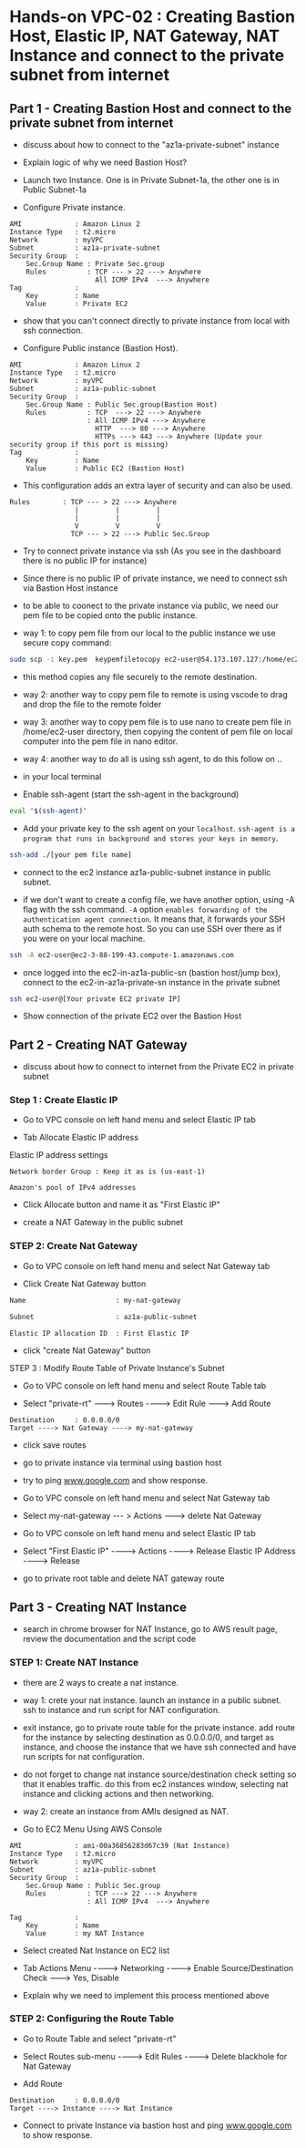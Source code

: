 # Hands-on VPC-02 : Creating Bastion Host, Elastic IP, NAT Gateway, NAT Instance and connect to the private subnet from internet

## Part 1 - Creating Bastion Host and connect to the private subnet from internet

- discuss about how to connect to the "az1a-private-subnet" instance

- Explain logic of why we need Bastion Host?

- Launch two Instance. One is in Private Subnet-1a, the other one is in Public Subnet-1a

- Configure Private instance.

```text
AMI             : Amazon Linux 2
Instance Type   : t2.micro
Network         : myVPC
Subnet          : az1a-private-subnet
Security Group  : 
    Sec.Group Name : Private Sec.group
    Rules          : TCP --- > 22 ---> Anywhere
                     All ICMP IPv4  ---> Anywhere
Tag             :
    Key         : Name
    Value       : Private EC2
```
- show that you can't connect directly to private instance from local with ssh connection.

- Configure Public instance (Bastion Host).

```text
AMI             : Amazon Linux 2
Instance Type   : t2.micro
Network         : myVPC
Subnet          : az1a-public-subnet
Security Group  : 
    Sec.Group Name : Public Sec.group(Bastion Host)
    Rules          : TCP  ---> 22 ---> Anywhere
                   : All ICMP IPv4 ---> Anywhere
                     HTTP  ---> 80 ---> Anywhere
                     HTTPs ---> 443 ---> Anywhere (Update your security group if this port is missing)
Tag             :
    Key         : Name
    Value       : Public EC2 (Bastion Host)
```

- This configuration adds an extra layer of security and can also be used.
```text
Rules        : TCP --- > 22 ---> Anywhere
                |         |         |
                |         |         |
                V         V         V
               TCP --- > 22 ---> Public Sec.Group
``` 
- Try to connect private instance via ssh
  (As you see in the dashboard there is no public IP for instance)

- Since there is no public IP of private instance, we need to connect ssh via Bastion Host instance

- to be able to coonect to the private instance via public, we need our pem file to be copied onto the public instance. 

- way 1: to copy pem file from our local to the public instance we use secure copy command:

```bash
sudo scp -i key.pem  keypemfiletocopy ec2-user@54.173.107.127:/home/ec2-user/
```
- this method copies any file securely to the remote destination.

- way 2: another way to copy pem file to remote is using vscode to drag and drop the file to the remote folder

- way 3: another way to copy pem file is to use nano to create pem file in /home/ec2-user directory, then copying the content of pem file on local computer into the pem file in nano editor.

- way 4: another way to do all is using ssh agent, to do this follow on ..

- in your local terminal

- Enable ssh-agent (start the ssh-agent in the background)

```bash
eval "$(ssh-agent)"
```
- Add your private key to the ssh agent on your `localhost`. `ssh-agent is a program that runs in background and stores your keys in memory`.

```bash
ssh-add ./[your pem file name]
```
- connect to the ec2 instance az1a-public-subnet instance in public subnet. 

- if we don't want to create a config file, we have another option, using -A flag with the ssh command. `-A` option `enables forwarding of the authentication agent connection`. It means that, it forwards your SSH auth schema to the remote host. So you can use SSH over there as if you were on your local machine.

```bash
ssh -A ec2-user@ec2-3-88-199-43.compute-1.amazonaws.com
```
- once logged into the ec2-in-az1a-public-sn (bastion host/jump box), connect to 
the ec2-in-az1a-private-sn instance in the private subnet 
```bash
ssh ec2-user@[Your private EC2 private IP]
```
- Show connection of the private EC2 over the Bastion Host

## Part 2 - Creating NAT Gateway

-  discuss about how to connect to internet from the Private EC2 in private subnet 

### Step 1 : Create Elastic IP

- Go to VPC console on left hand menu and select Elastic IP tab

- Tab Allocate Elastic IP address

Elastic IP address settings

```text
Network border Group : Keep it as is (us-east-1)

Amazon's pool of IPv4 addresses
```
- Click Allocate button and name it as "First Elastic IP"

- create a NAT Gateway in the public subnet

### STEP 2: Create Nat Gateway

- Go to VPC console on left hand menu and select Nat Gateway tab

- Click Create Nat Gateway button 
```bash
Name                      : my-nat-gateway

Subnet                    : az1a-public-subnet

Elastic IP allocation ID  : First Elastic IP
```
- click "create Nat Gateway" button

STEP 3 : Modify Route Table of Private Instance's Subnet

- Go to VPC console on left hand menu and select Route Table tab

- Select "private-rt" ---> Routes ----> Edit Rule ---> Add Route
```
Destination     : 0.0.0.0/0
Target ----> Nat Gateway ----> my-nat-gateway
```
- click save routes

- go to private instance via terminal using bastion host

- try to ping www.google.com and show response.

- Go to VPC console on left hand menu and select Nat Gateway tab

- Select my-nat-gateway --- > Actions ---> delete Nat Gateway

- Go to VPC console on left hand menu and select Elastic IP tab

- Select "First Elastic IP" ----> Actions ----> Release Elastic IP Address ----> Release 

- go to private root table and delete NAT gateway route

## Part 3 - Creating NAT Instance

- search in chrome browser for NAT Instance, go to AWS result page, review the documentation and the script code

### STEP 1: Create NAT Instance

- there are 2 ways to create a nat instance.

- way 1: crete your nat instance. launch an instance in a public subnet. ssh to instance and run script for NAT configuration.

- exit instance, go to private route table for the private instance. add route for the instance by selecting destination as 0.0.0.0/0, and target as instance, and choose the instance that we have ssh connected and have run scripts for nat configuration. 

- do not forget to change nat instance source/destination check setting so that it enables traffic. do this from ec2 instances window, selecting nat instance and clicking actions and then networking.

- way 2: create an instance from AMIs designed as NAT.

- Go to EC2 Menu Using AWS Console

```text
AMI             : ami-00a36856283d67c39 (Nat Instance)
Instance Type   : t2.micro
Network         : myVPC
Subnet          : az1a-public-subnet
Security Group  : 
    Sec.Group Name : Public Sec.group
    Rules          : TCP ---> 22 ---> Anywhere
                   : All ICMP IPv4  ---> Anywhere

Tag             :
    Key         : Name
    Value       : my NAT Instance
```

- Select created Nat Instance on EC2 list

- Tab Actions Menu ----> Networking ----> Enable Source/Destination Check ---> Yes, Disable

- Explain why we need to implement this process mentioned above

### STEP 2: Configuring the Route Table

- Go to Route Table and select "private-rt"

- Select Routes sub-menu ----> Edit Rules ----> Delete blackhole for Nat Gateway

- Add Route
```
Destination     : 0.0.0.0/0
Target ----> Instance ----> Nat Instance
```

- Connect to private Instance via bastion host and ping www.google.com to show response.

